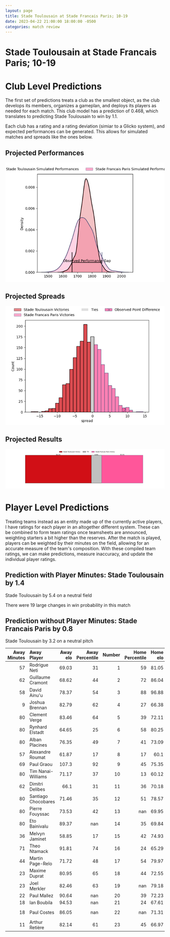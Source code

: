 ```yaml
---  
layout: page  
title: Stade Toulousain at Stade Francais Paris; 10-19  
date: 2023-04-22 21:00:00 18:00:00 -0500  
categories: match review  
---
```

# Stade Toulousain at Stade Francais Paris; 10-19

# Club Level Predictions


The first set of predictions treats a club as the smallest object, as the club develops its members, organizes a gameplan, and deploys its players as needed for each match. This club model has a prediction of 0.468, which translates to predicting Stade Toulousain to win by 1.1.

Each club has a rating and a rating deviation (simiar to a Glicko system), and expected performances can be generated. This allows for simulated matches and spreads like the ones below.
## Projected Performances


![Projected Performances](plots/performances_2023-04-22-StadeFrancaisParis-StadeToulousain.png)
## Projected Spreads


![Projected Spreads](plots/spreads_2023-04-22-StadeFrancaisParis-StadeToulousain.png)
## Projected Results


![Projected Results](plots/resultbar_2023-04-22-StadeFrancaisParis-StadeToulousain.png)
# Player Level Predictions


Treating teams instead as an entity made up of the currently active players, I have ratings for each player in an altogether different system. These can be combined to form team ratings once teamsheets are announced, weighting starters a bit higher than the reserves. After the match is played, players can be weighted by their minutes on the field, allowing for an accurate measure of the team's composition. With these compiled team ratings, we can make predictions, measure inaccuracy, and update the individual player ratings.
## Prediction with Player Minutes: Stade Toulousain by 1.4


Stade Toulousain by 5.4 on a neutral field

There were 19 large changes in win probability in this match
## Prediction without Player Minutes: Stade Francais Paris by 0.8


Stade Toulousain by 3.2 on a neutral pitch



|   Away Minutes | Away Player         |   Away elo |   Away Percentile |   Number |   Home Percentile |   Home elo | Home Player                   |   Home Minutes |
|---------------:|:--------------------|-----------:|------------------:|---------:|------------------:|-----------:|:------------------------------|---------------:|
|             57 | Rodrigue Neti       |      69.03 |                31 |        1 |                59 |      81.05 | Moses Eneliko Alo-Emile       |             63 |
|             62 | Guillaume Cramont   |      68.62 |                44 |        2 |                72 |      86.04 | Mickaël Ivaldi                |             60 |
|             58 | David Ainu'u        |      78.37 |                54 |        3 |                88 |      96.88 | Paul Alo-Emile                |             56 |
|              9 | Joshua Brennan      |      82.79 |                62 |        4 |                27 |      66.38 | Paul Gabrillagues             |             80 |
|             80 | Clement Verge       |      83.46 |                64 |        5 |                39 |      72.11 | Baptiste Pesenti              |             63 |
|             80 | Rynhard Elstadt     |      64.65 |                25 |        6 |                58 |      80.25 | Romain Briatte                |             80 |
|             80 | Alban Placines      |      76.35 |                49 |        7 |                41 |      73.09 | Marcos Kremer                 |             80 |
|             57 | Alexandre Roumat    |      61.87 |                17 |        8 |                17 |      60.1  | Giovanni Habel Kuffner        |             58 |
|             69 | Paul Graou          |     107.3  |                92 |        9 |                45 |      75.35 | Arthur Coville                |             67 |
|             80 | Tim Nanai-Williams  |      71.17 |                37 |       10 |                13 |      60.12 | Joris Segonds                 |             80 |
|             62 | Dimitri Delibes     |      66.1  |                31 |       11 |                36 |      70.18 | Lester Etien                  |             80 |
|             80 | Santiago Chocobares |      71.46 |                35 |       12 |                51 |      78.57 | Julien Delbouis               |             58 |
|             80 | Pierre Fouyssac     |      73.53 |                42 |       13 |               nan |      69.95 | Sefanaia Naivalu              |             60 |
|             80 | Eto Bainivalu       |      89.37 |               nan |       14 |                35 |      69.84 | Peniasi Dakuwaqa              |             80 |
|             36 | Melvyn Jaminet      |      58.85 |                17 |       15 |                42 |      74.93 | Kylan Hamdaoui                |             80 |
|             71 | Theo Ntamack        |      91.81 |                74 |       16 |                24 |      65.29 | Vincent Philip Koch           |             24 |
|             44 | Martin Page-Relo    |      71.72 |                48 |       17 |                54 |      79.97 | Mathieu Hirigoyen             |             22 |
|             23 | Maxime Duprat       |      80.95 |                65 |       18 |                44 |      72.55 | Alex Arrate                   |             22 |
|             23 | Joel Merkler        |      82.46 |                63 |       19 |               nan |      79.18 | Lucas Peyresblanques          |             20 |
|             22 | Paul Mallez         |      90.64 |               nan |       20 |                39 |      72.23 | Léo Barré                     |             20 |
|             18 | Ian Boubila         |      94.53 |               nan |       21 |                24 |      67.61 | Vasil Kakovin                 |             17 |
|             18 | Paul Costes         |      86.05 |               nan |       22 |               nan |      71.31 | Juan John (JJ) van der Mescht |             17 |
|             11 | Arthur Retière      |      82.14 |                61 |       23 |                45 |      66.97 | James Hall                    |             13 |

